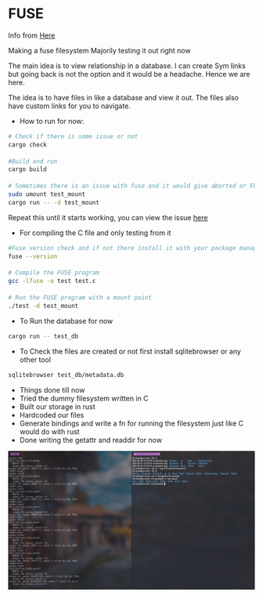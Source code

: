 # FUSE

Info from [Here](https://github.com/libfuse/libfuse)

Making a fuse filesystem
Majorily testing it out right now

The main idea is to view relationship in a database. I can create Sym links but
going back is not the option and it would be a headache. Hence we are here.

The idea is to have files in like a database and view it out.
The files also have custom links for you to navigate.

- How to run for now:

```bash
# Check if there is some issue or not
cargo check

#Build and run
cargo build

# Sometimes there is an issue with fuse and it would give aborted or FUSE error: Transport endpoint is not connected, for this, run
sudo umount test_mount
cargo run -- -d test_mount
```

Repeat this until it starts working, you can view the issue [here](https://stackoverflow.com/questions/16002539/fuse-error-transport-endpoint-is-not-connected)

- For compiling the C file and only testing from it

```bash
#Fuse version check and if not there install it with your package manager
fuse --version

# Compile the FUSE program
gcc -lfuse -o test test.c

# Run the FUSE program with a mount point
./test -d test_mount
```

- To Run the database for now

```bash
cargo run -- test_db
```

- To Check the files are created or not first install sqlitebrowser or any other tool

```bash
sqlitebrowser test_db/metadata.db
```

- Things done till now
- Tried the dummy filesystem written in C
- Built our storage in rust
- Hardcoded our files
- Generate bindings and write a fn for running the filesystem just like C would do with rust
- Done writing the getattr and readdir for now

![Right Now](./pics/2024-06-22-23:44:33-screenshot.png)
